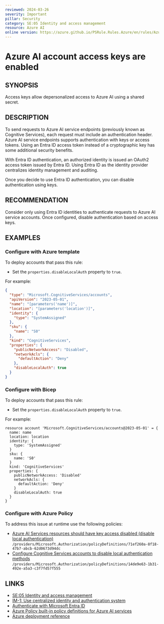 ```yaml
---
reviewed: 2024-03-26
severity: Important
pillar: Security
category: SE:05 Identity and access management
resource: Azure AI
online version: https://azure.github.io/PSRule.Rules.Azure/en/rules/Azure.AI.DisableLocalAuth/
---
```


# Azure AI account access keys are enabled

## SYNOPSIS

Access keys allow depersonalized access to Azure AI using a shared secret.

## DESCRIPTION

To send requests to Azure AI service endpoints (previously known as Cognitive Services),
each request must include an authentication header.
Azure AI service endpoints supports authentication with keys or access tokens.
Using an Entra ID access token instead of a cryptographic key has some additional security benefits.

With Entra ID authentication, an authorized identity is issued an OAuth2 access token issued by Entra ID.
Using Entra ID as the identity provider centralizes identity management and auditing.

Once you decide to use Entra ID authentication, you can disable authentication using keys.

## RECOMMENDATION

Consider only using Entra ID identities to authenticate requests to Azure AI service accounts.
Once configured, disable authentication based on access keys.

## EXAMPLES

### Configure with Azure template

To deploy accounts that pass this rule:

- Set the `properties.disableLocalAuth` property to `true`.

For example:

```json
{
  "type": "Microsoft.CognitiveServices/accounts",
  "apiVersion": "2023-05-01",
  "name": "[parameters('name')]",
  "location": "[parameters('location')]",
  "identity": {
    "type": "SystemAssigned"
  },
  "sku": {
    "name": "S0"
  },
  "kind": "CognitiveServices",
  "properties": {
    "publicNetworkAccess": "Disabled",
    "networkAcls": {
      "defaultAction": "Deny"
    },
    "disableLocalAuth": true
  }
}
```

### Configure with Bicep

To deploy accounts that pass this rule:

- Set the `properties.disableLocalAuth` property to `true`.

For example:

```bicep
resource account 'Microsoft.CognitiveServices/accounts@2023-05-01' = {
  name: name
  location: location
  identity: {
    type: 'SystemAssigned'
  }
  sku: {
    name: 'S0'
  }
  kind: 'CognitiveServices'
  properties: {
    publicNetworkAccess: 'Disabled'
    networkAcls: {
      defaultAction: 'Deny'
    }
    disableLocalAuth: true
  }
}
```

<!-- external:avm avm/res/cognitive-services/account disableLocalAuth -->

### Configure with Azure Policy

To address this issue at runtime use the following policies:

- [Azure AI Services resources should have key access disabled (disable local authentication)](https://github.com/Azure/azure-policy/blob/master/built-in-policies/policyDefinitions/Azure%20Ai%20Services/DisableLocalAuth_Audit.json)
  `/providers/Microsoft.Authorization/policyDefinitions/71ef260a-8f18-47b7-abcb-62d0673d94dc`
- [Configure Cognitive Services accounts to disable local authentication methods](https://github.com/Azure/azure-policy/blob/master/built-in-policies/policyDefinitions/Cognitive%20Services/DisableLocalAuth_Modify.json)
  `/providers/Microsoft.Authorization/policyDefinitions/14de9e63-1b31-492e-a5a3-c3f7fd57f555`

## LINKS

- [SE:05 Identity and access management](https://learn.microsoft.com/azure/well-architected/security/identity-access)
- [IM-1: Use centralized identity and authentication system](https://learn.microsoft.com/security/benchmark/azure/baselines/cognitive-services-security-baseline#im-1-use-centralized-identity-and-authentication-system)
- [Authenticate with Microsoft Entra ID](https://learn.microsoft.com/azure/ai-services/authentication#authenticate-with-microsoft-entra-id)
- [Azure Policy built-in policy definitions for Azure AI services](https://learn.microsoft.com/azure/ai-services/policy-reference)
- [Azure deployment reference](https://learn.microsoft.com/azure/templates/microsoft.cognitiveservices/accounts)
